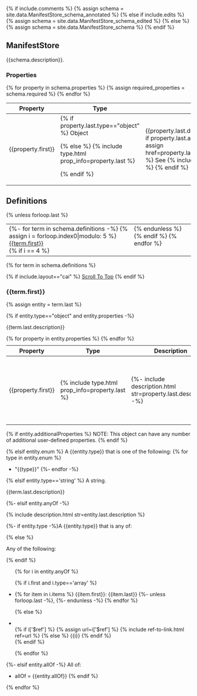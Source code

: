 {% if include.comments %}
  {% assign schema = site.data.ManifestStore_schema_annotated %}
{% else if include.edits %}
  {% assign schema = site.data.ManifestStore_schema_edited %}
{% else %}
  {% assign schema = site.data.ManifestStore_schema %}
{% endif %}

## ManifestStore

{{schema.description}}.

### Properties

<table class="manifest-ref-table">
<thead><tr>
<th class="manifest-ref-table">Property</th>
<th class="manifest-ref-table">Type</th>
<th class="manifest-ref-table">Description</th>
<th class="manifest-ref-table">Required?</th>
</tr></thead>

<tbody>
{% for property in schema.properties %}
{% assign required_properties = schema.required %}
<tr>
<td class="manifest-ref-table">{{property.first}}</td>

<!-- Type -->
<td class="manifest-ref-table">
{% if property.last.type=="object" %} 
  Object 

{% else %}
  {% include type.html prop_info=property.last %}

{% endif %}
</td>

<!-- Description -->
<td class="manifest-ref-table">{{property.last.description|markdownify}}
{% if property.last.additionalProperties %}
  {% assign href=property.last.additionalProperties.first[1] %}
  See {% include ref-to-link.html ref=href %}
{% endif %}
</td>

<td class="manifest-ref-table"> <!-- Required? -->
{% include required.html prop=property.first required_list=required_properties %}
</td>

</tr>
{% endfor %}

</tbody></table>

<!---------------------------------------------------------------------->

## Definitions

<!-- TOC-like links -->

<table style="border: 0;" width="900">
<tbody>
<tr>
<td style="border: 0; vertical-align: top;">
{%- for term in schema.definitions -%}
{% assign i = forloop.index0|modulo: 5 %}
<a href="{{term.first | slugify | prepend: "#"}}">{{term.first}}</a>  <br/>
{% if i == 4 %}
</td>
{% unless forloop.last %}
<td style="border: 0; vertical-align: top;">
{% endunless %}
{% endif %}
{% endfor %}
</td>
</tr></tbody></table>

<!-- Definitions reference -->
{% for term in schema.definitions %}

{% if include.layout=="cai" %}
<a class="top-scroll-btn" title="Go to top" href="#manifeststore">Scroll To Top</a>
{% endif %}

### {{term.first}}

{% assign entity = term.last %}

{% if entity.type=="object" and entity.properties -%}

{{term.last.description}}

<table class="manifest-ref-table" style="margin-top: 10px;">
<thead><tr>
<th class="manifest-ref-table">Property</th>
<th class="manifest-ref-table">Type</th>
<th class="manifest-ref-table">Description</th>
<th class="manifest-ref-table">Required?</th>
<th class="manifest-ref-table">Default Value</th>
</tr></thead>

<tbody>
{% for property in entity.properties %}
<tr>
<td class="manifest-ref-table">{{property.first}}</td>

<!-- Type  -->
<td class="manifest-ref-table"> 
{% include type.html prop_info=property.last %} 
</td>

<!-- Description -->
<td class="manifest-ref-table">{%- include description.html str=property.last.description -%}</td>

<td class="manifest-ref-table"> <!-- Required? -->
{% include required.html prop=property.first required_list=entity.required %}
</td>

<td class="manifest-ref-table"> <!-- Default Value -->
{% if property.last.default == empty %} Empty array {%endif%}
{% if property.last.default %} 
  {{property.last.default}} 
{% else %} 
  N/A 
{%endif%}
</td>
</tr>
{% endfor %}
</tbody></table>

{% if entity.additionalProperties %}
NOTE: This object can have any number of additional user-defined properties. 
{% endif %}

<!-- Not an object but an enum -->
{% elsif entity.enum %} 
A {{entity.type}} that is one of the following:
{% for type in entity.enum %}
- "{{type}}"
{%- endfor -%}

<!-- Not an object or enum, but a string -->
{% elsif entity.type=='string' %} 
A string.

{{term.last.description}}

<!-- Not an object, enum, or string, but 'anyOf' -->
{%- elsif entity.anyOf -%} 

{% include description.html str=entity.last.description %}

{%- if entity.type -%}A {{entity.type}} that is any of:

{% else %} 
<p>Any of the following:</p>
{% endif %} 

<ul>{% for i in entity.anyOf %}

  {% if i.first and i.type=='array' %}  <!-- i is an object or array -->
    <li>{% for item in i.items %}
      {{item.first}}: {{item.last}} {%- unless forloop.last -%}, {%- endunless -%}
    {% endfor %}</li>

  {% else %} <!-- i is a simple type -->
    <li>  
    {% if i['$ref'] %}
      {% assign url=i['$ref'] %}
      {% include ref-to-link.html ref=url %}
    {% else %}
      {{i}}
    {% endif %}
    </li>
  {% endif %}

{% endfor %}
</ul>

{%- elsif entity.allOf -%} <!-- Not an object, enum, string, or 'anyOf', but `allOf` (not in schema) -->
All of:
- allOf = {{entity.allOf}}
{% endif %}

{% endfor %} <!-- end iteration over site.data.ManifestStore_schema.definitions obj -->
